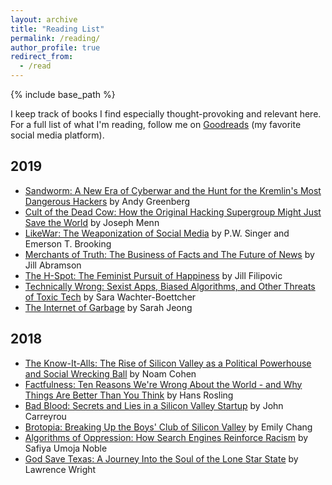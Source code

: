 ```yaml
---
layout: archive
title: "Reading List"
permalink: /reading/
author_profile: true
redirect_from:
  - /read
---
```


{% include base_path %}

I keep track of books I find especially thought-provoking and relevant here.
For a full list of what I'm reading, follow me on [Goodreads](https://www.goodreads.com/user/show/33780570-maggie) (my favorite social media platform).

## 2019

* [Sandworm: A New Era of Cyberwar and the Hunt for the Kremlin's Most Dangerous Hackers](https://www.goodreads.com/book/show/41436213-sandworm) by Andy Greenberg
* [Cult of the Dead Cow: How the Original Hacking Supergroup Might Just Save the World](https://www.goodreads.com/book/show/42283862-cult-of-the-dead-cow) by Joseph Menn
* [LikeWar: The Weaponization of Social Media](https://www.goodreads.com/book/show/38242140-likewar) by P.W. Singer and Emerson T. Brooking
* [Merchants of Truth: The Business of Facts and The Future of News](https://www.goodreads.com/book/show/36373594-merchants-of-truth) by Jill Abramson
* [The H-Spot: The Feminist Pursuit of Happiness](https://www.goodreads.com/book/show/31934541-the-h-spot) by Jill Filipovic
* [Technically Wrong: Sexist Apps, Biased Algorithms, and Other Threats of Toxic Tech](https://www.goodreads.com/book/show/38212110-technically-wrong) by Sara Wachter-Boettcher
* [The Internet of Garbage](https://www.goodreads.com/book/show/25910719-the-internet-of-garbage) by Sarah Jeong

## 2018

* [The Know-It-Alls: The Rise of Silicon Valley as a Political Powerhouse and Social Wrecking Ball](https://www.goodreads.com/book/show/34196063-the-know-it-alls) by Noam Cohen
* [Factfulness: Ten Reasons We're Wrong About the World - and Why Things Are Better Than You Think](https://www.goodreads.com/book/show/34890015-factfulness) by Hans Rosling
* [Bad Blood: Secrets and Lies in a Silicon Valley Startup](https://www.goodreads.com/book/show/37976541-bad-blood) by John Carreyrou
* [Brotopia: Breaking Up the Boys' Club of Silicon Valley](https://www.goodreads.com/book/show/36288143-brotopia) by Emily Chang
* [Algorithms of Oppression: How Search Engines Reinforce Racism](https://www.goodreads.com/book/show/34762552-algorithms-of-oppression) by Safiya Umoja Noble
* [God Save Texas: A Journey Into the Soul of the Lone Star State](https://www.goodreads.com/book/show/35457359-god-save-texas) by Lawrence Wright